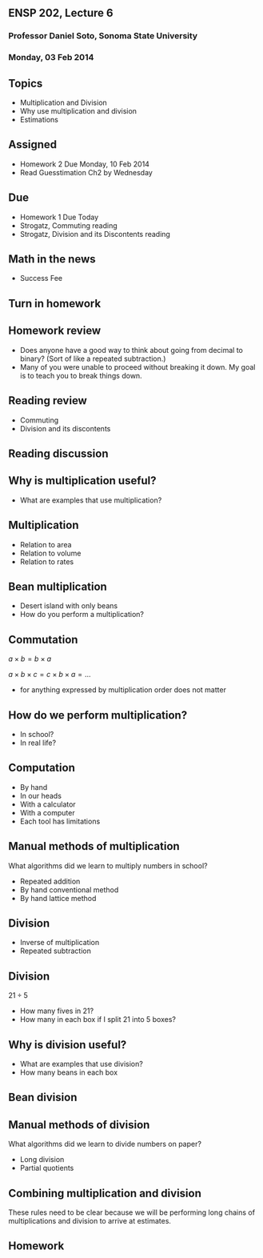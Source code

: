 ## ENSP 202, Lecture 6
### Professor Daniel Soto, Sonoma State University
### Monday, 03 Feb 2014

## Topics
- Multiplication and Division
- Why use multiplication and division
- Estimations

## Assigned
- Homework 2 Due Monday, 10 Feb 2014
- Read Guesstimation Ch2 by Wednesday

## Due
- Homework 1 Due Today
- Strogatz, Commuting reading
- Strogatz, Division and its Discontents reading

## Math in the news
- Success Fee

## Turn in homework

## Homework review
- Does anyone have a good way to think about going from decimal to
  binary?  (Sort of like a repeated subtraction.)
- Many of you were unable to proceed without breaking it down.  My goal
  is to teach you to break things down.

## Reading review
- Commuting
- Division and its discontents

## Reading discussion
<!--
who wants to summarize
anything new or interesting?
-->

## Why is multiplication useful?
- What are examples that use multiplication?

## Multiplication
- Relation to area
- Relation to volume
- Relation to rates

## Bean multiplication
- Desert island with only beans
- How do you perform a multiplication?

<!--
demonstrate repeated addition
demonstrate visual interpretation
demonstrate commutation
-->

## Commutation
$a \times b = b \times a$

$a \times b \times c = c \times b \times a = \ldots$

- for anything expressed by multiplication order does not matter

## How do we perform multiplication?
- In school?
- In real life?

<!--
what are methods of multiplication?
-->


## Computation
- By hand
- In our heads
- With a calculator
- With a computer
- Each tool has limitations

## Manual methods of multiplication
What algorithms did we learn to multiply numbers in school?
- Repeated addition
- By hand conventional method
- By hand lattice method

<!--
how does the place work with our multiplication?
-->



## Division
- Inverse of multiplication
- Repeated subtraction

## Division
$21 \div 5$

- How many fives in 21?
- How many in each box if I split 21 into 5 boxes?

<!--
this suggests two different algorithms for bean division
-->


## Why is division useful?
- What are examples that use division?
- How many beans in each box

<!--
finding how many you can provide of something given an amount
-->

## Bean division


## Manual methods of division
What algorithms did we learn to divide numbers on paper?
- Long division
- Partial quotients

## Combining multiplication and division
These rules need to be clear because we will be performing long chains
of multiplications and division to arrive at estimates.

## Homework




